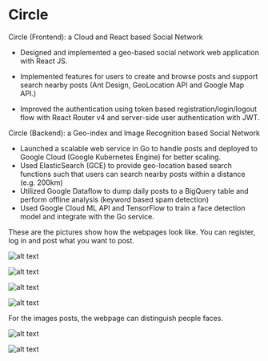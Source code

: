 # Circle

Circle (Frontend): a Cloud and React based Social Network

- Designed and implemented a geo-based social network web application with React JS.

- Implemented features for users to create and browse posts and support search nearby posts (Ant Design,
GeoLocation API and Google Map API.)

- Improved the authentication using token based registration/login/logout flow with React Router v4 and
server-side user authentication with JWT.


Circle (Backend): a Geo-index and Image Recognition based Social Network
- Launched a scalable web service in Go to handle posts and deployed to Google Cloud (Google Kubernetes Engine) for better scaling.
- Used ElasticSearch (GCE) to provide geo-location based search functions such that users can search nearby posts within a distance (e.g. 200km)
- Utilized Google Dataflow to dump daily posts to a BigQuery table and perform offline analysis (keyword based spam detection)
- Used Google Cloud ML API and TensorFlow to train a face detection model and integrate with the Go service.

These are the pictures show how the webpages look like.
You can register, log in and post what you want to post.

![alt text](https://i.imgur.com/8NhcDgs.jpg)

![alt text](https://i.imgur.com/I1iJBbN.jpg)

![alt text](https://i.imgur.com/BxTVb5G.jpg)

![alt text](https://i.imgur.com/2lTCMF2.jpg)


For the images posts, the webpage can distinguish people faces.

![alt text](https://i.imgur.com/Lx50WbW.jpg)

![alt text](https://i.imgur.com/vT49Dul.jpg)
